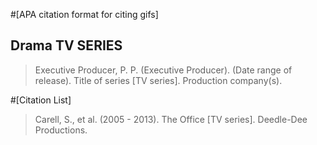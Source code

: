 #[APA citation format for citing gifs] 
## Drama TV SERIES
> Executive Producer, P. P. (Executive Producer). (Date range of release). Title of series [TV series]. Production company(s).

#[Citation List]
> Carell, S., et al. (2005 - 2013). The Office [TV series]. Deedle-Dee Productions.
